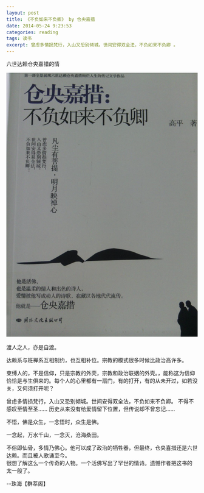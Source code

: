 ```yaml
---
layout: post
title: 《不负如来不负卿》 by 仓央嘉措
date: 2014-05-24 9:23:53
categories: reading
tags: 读书
excerpt: 曾虑多情损梵行，入山又恐别倾城。世间安得双全法，不负如来不负卿 。
---
```

六世达赖仓央嘉错的情

![](./assets/reading/do-not-sorry-buddha-2022-12-12_00-53-07.png)

渡人之人，亦是自渡。

达赖系与班禅系互相制约，也互相补位。宗教的模式很多时候比政治高许多。

束缚人的，不是信仰，只是宗教的外壳，宗教和政治联姻的外壳。，能称这为信仰恰恰是与生俱来的。每个人的心里都有一扇门，有的打开，有的从未开过，如若没关，又何须打开呢？

曾虑多情损梵行，入山又恐别倾城。世间安得双全法，不负如来不负卿。
不得不感叹至情至圣……
历史从来没有给爱情留下位置，但传说却不曾忘记……

不悟，佛是众生，一念悟时，众生是佛。

一念起，万水千山，一念灭，沧海桑田。

不俗即仙骨，多情乃佛心。他可以成了政治的牺牲器，但最终，仓央喜措还是六世达赖。而且被人歌诵至今。  
很想了解这么一个传奇的人物。一个活佛写出了罕世的情诗。遗憾作者把这书的 太一般了。

--珠海【群萃阁】 

















